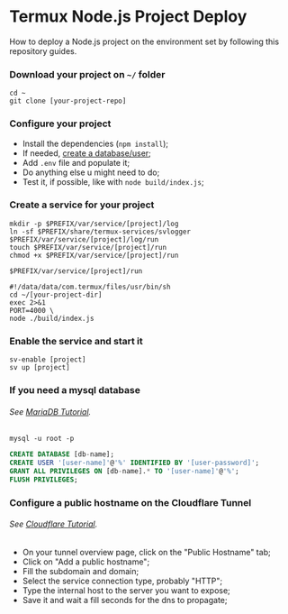 # Termux Node.js Project Deploy
How to deploy a Node.js project on the environment set by following this repository guides.

### Download your project on `~/` folder
```shell
cd ~
git clone [your-project-repo]
```

### Configure your project
- Install the dependencies (`npm install`);
- If needed, [create a database/user](#if-you-need-a-mysql-database);
- Add `.env` file and populate it;
- Do anything else u might need to do;
- Test it, if possible, like with `node build/index.js`;

### Create a service for your project
```shell
mkdir -p $PREFIX/var/service/[project]/log
ln -sf $PREFIX/share/termux-services/svlogger $PREFIX/var/service/[project]/log/run
touch $PREFIX/var/service/[project]/run
chmod +x $PREFIX/var/service/[project]/run
```
`$PREFIX/var/service/[project]/run`
```shell
#!/data/data/com.termux/files/usr/bin/sh
cd ~/[your-project-dir]
exec 2>&1
PORT=4000 \
node ./build/index.js
```

### Enable the service and start it
```shell
sv-enable [project]
sv up [project]
```


### If you need a mysql database
###### See [MariaDB Tutorial](/MARIADB.md).
```shell
mysql -u root -p
```
```sql
CREATE DATABASE [db-name];
CREATE USER '[user-name]'@'%' IDENTIFIED BY '[user-password]';
GRANT ALL PRIVILEGES ON [db-name].* TO '[user-name]'@'%';
FLUSH PRIVILEGES;
```

### Configure a public hostname on the Cloudflare Tunnel
###### See [Cloudflare Tutorial](/CLOUDFLARED.md).
- On your tunnel overview page, click on the "Public Hostname" tab;
- Click on "Add a public hostname";
- Fill the subdomain and domain;
- Select the service connection type, probably "HTTP";
- Type the internal host to the server you want to expose; 
- Save it and wait a fill seconds for the dns to propagate;